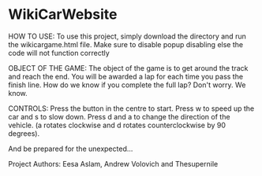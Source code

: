 # WikiCarWebsite
HOW TO USE:
To use this project, simply download the directory and run the wikicargame.html file. 
Make sure to disable popup disabling else the code will not function correctly

OBJECT OF THE GAME:
The object of the game is to get around the track and reach the end. You will be awarded a lap for each time you pass the finish line. How do we know if you complete the full lap? Don't worry. We know.

CONTROLS:
Press the button in the centre to start. Press w to speed up the car and s to slow down. Press d and a to change the direction of the vehicle. (a rotates clockwise and d rotates counterclockwise by 90 degrees).


And be prepared for the unexpected...

Project Authors: Eesa Aslam, Andrew Volovich and Thesupernile
